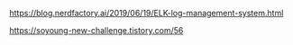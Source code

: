 https://blog.nerdfactory.ai/2019/06/19/ELK-log-management-system.html


https://soyoung-new-challenge.tistory.com/56